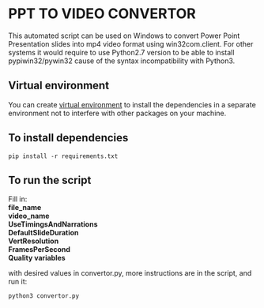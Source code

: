 # PPT TO VIDEO CONVERTOR
This automated script can be used on Windows to convert Power Point
Presentation slides into mp4 video format using win32com.client.
For other systems it would require to use Python2.7 version to be able to install pypiwin32/pywin32 cause of the syntax incompatibility with Python3.

## Virtual environment

You can create <a href="https://packaging.python.org/en/latest/guides/installing-using-pip-and-virtual-environments/">virtual environment</a> to install the dependencies in a separate environment not to interfere with other packages on your machine.


## To install dependencies
```
pip install -r requirements.txt
```

## To run the script
Fill in:<br>
**file_name <br>
video_name<br>
UseTimingsAndNarrations<br>
DefaultSlideDuration<br>
VertResolution<br>
FramesPerSecond<br>
Quality variables**

with desired values in convertor.py, more instructions are in the script, and run it:
```
python3 convertor.py
```
